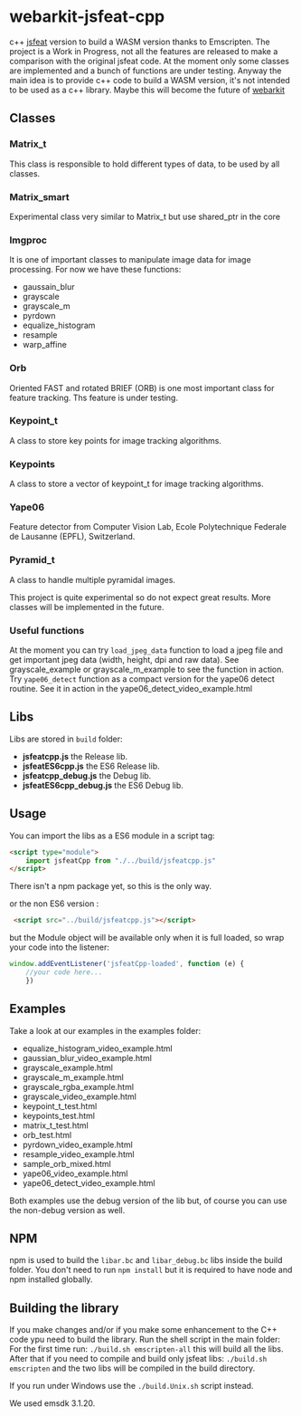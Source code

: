 # webarkit-jsfeat-cpp
c++ [jsfeat](https://github.com/inspirit/jsfeat) version to build a WASM version thanks to Emscripten.
The project is a Work in Progress, not all the features are released to make a comparison with the original jsfeat code. 
At the moment only some classes are implemented and a bunch of functions are under testing. Anyway the main idea is to provide c++ code to build a WASM version, it's not intended to be used as a c++ library.
Maybe this will become the future of [webarkit](https://github.com/webarkit)
## Classes
### **Matrix_t**
This class is responsible to hold different types of data, to be used by all classes.

### **Matrix_smart**
Experimental class very similar to Matrix_t but use shared_ptr in the core

### **Imgproc**
It is one of important classes to manipulate image data for image processing. For now we have these functions:
- gaussain_blur
- grayscale
- grayscale_m
- pyrdown
- equalize_histogram
- resample
- warp_affine

### **Orb**
Oriented FAST and rotated BRIEF (ORB) is one most important class for feature tracking. Ths feature is under testing.

### **Keypoint_t**
A class to store key points for image tracking algorithms.

### **Keypoints**
A class to store a vector of keypoint_t for image tracking algorithms.

### **Yape06**
Feature detector from Computer Vision Lab, Ecole Polytechnique Federale de Lausanne (EPFL), Switzerland.

### **Pyramid_t**
A class to handle multiple pyramidal images.

This project is quite experimental so do not expect great results. More classes will be implemented in the future.

### Useful functions

At the moment you can try `load_jpeg_data` function to load a jpeg file and get important jpeg data (width, height, dpi and raw data).
See grayscale_example or grayscale_m_example to see the function in action.
Try `yape06_detect` function as a compact version for the yape06 detect routine. See it in action in the  yape06_detect_video_example.html

## Libs
Libs are stored in `build` folder: 
- **jsfeatcpp.js** the Release lib.
- **jsfeatES6cpp.js** the ES6 Release lib.
- **jsfeatcpp_debug.js** the Debug lib.
- **jsfeatES6cpp_debug.js** the ES6 Debug lib.
## Usage
You can import the libs as a ES6 module in a script tag:

```html
<script type="module">
    import jsfeatCpp from "./../build/jsfeatcpp.js"
</script>
```

There isn't a npm package yet, so this is the only way.

or the non ES6 version :

```html
 <script src="../build/jsfeatcpp.js"></script>
```

but the Module object will be available only when it is full loaded, so wrap your code into the listener:

```js
window.addEventListener('jsfeatCpp-loaded', function (e) {
    //your code here...
    })
```

## Examples
Take a look at our examples in the examples folder:

- equalize_histogram_video_example.html
- gaussian_blur_video_example.html
- grayscale_example.html
- grayscale_m_example.html
- grayscale_rgba_example.html
- grayscale_video_example.html
- keypoint_t_test.html
- keypoints_test.html
- matrix_t_test.html
- orb_test.html
- pyrdown_video_example.html
- resample_video_example.html
- sample_orb_mixed.html
- yape06_video_example.html
- yape06_detect_video_example.html

Both examples use the debug version of the lib but, of course you can use the non-debug version as well.

## NPM
npm is used to build the `libar.bc` and `libar_debug.bc` libs inside the build folder. You don't need to run `npm install` but it is required to have node and npm installed globally.

## Building the library
If you make changes and/or if you make some enhancement to the C++ code ypu need to build the library. Run the shell script in the main folder:
For the first time run:
`./build.sh emscripten-all`
this will build all the libs. After that if you need to compile and build only jsfeat libs:
`./build.sh emscripten`
and the two libs will be compiled in the build directory.

If you run under Windows use the `./build.Unix.sh` script instead.

We used emsdk 3.1.20.